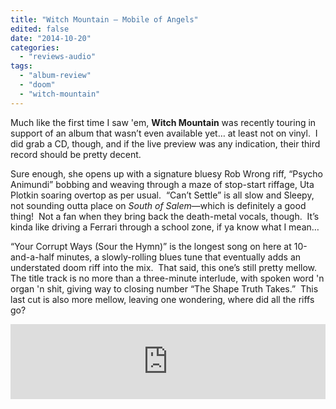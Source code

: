 ```yaml
---
title: "Witch Mountain – Mobile of Angels"
edited: false
date: "2014-10-20"
categories:
  - "reviews-audio"
tags:
  - "album-review"
  - "doom"
  - "witch-mountain"
---
```


Much like the first time I saw 'em, **Witch Mountain** was recently touring in support of an album that wasn’t even available yet… at least not on vinyl.  I did grab a CD, though, and if the live preview was any indication, their third record should be pretty decent.

Sure enough, she opens up with a signature bluesy Rob Wrong riff, “Psycho Animundi” bobbing and weaving through a maze of stop-start riffage, Uta Plotkin soaring overtop as per usual.  “Can’t Settle” is all slow and Sleepy, not sounding outta place on _South of Salem_—which is definitely a good thing!  Not a fan when they bring back the death-metal vocals, though.  It’s kinda like driving a Ferrari through a school zone, if ya know what I mean…

“Your Corrupt Ways (Sour the Hymn)” is the longest song on here at 10-and-a-half minutes, a slowly-rolling blues tune that eventually adds an understated doom riff into the mix.  That said, this one’s still pretty mellow.  The title track is no more than a three-minute interlude, with spoken word 'n organ 'n shit, giving way to closing number “The Shape Truth Takes.”  This last cut is also more mellow, leaving one wondering, where did all the riffs go?

<iframe style="border: 0; width: 100%; height: 120px;" src="http://bandcamp.com/EmbeddedPlayer/album=2409273327/size=large/bgcol=ffffff/linkcol=0687f5/tracklist=false/artwork=small/transparent=true/" width="300" height="150" seamless=""><a href="http://profoundlorerecords.bandcamp.com/album/mobile-of-angels">Mobile Of Angels by WITCH MOUNTAIN</a></iframe>
